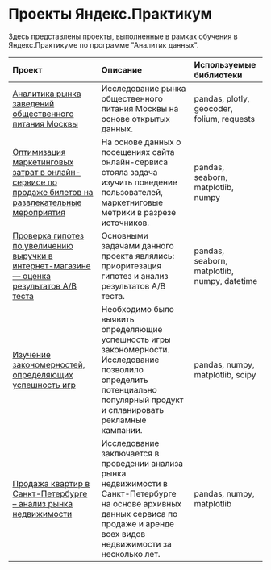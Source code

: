 # Проекты Яндекс.Практикум
Здесь представлены проекты, выполненные в рамках обучения в Яндекс.Практикуме по программе "Аналитик данных".



| Проект                | Описание               | Используемые библиотеки     |
| :-------------------- | :--------------------- |:----------------------------|
| [Аналитика рынка заведений общественного питания Москвы](https://github.com/vudinkan/yandex_praktikum_projects/tree/main/Аналитика%20рынка%20заведений%20общественного%20питания%20Москвы) | Исследование рынка общественного питания Москвы на основе открытых данных. | pandas, plotly, geocoder, folium, requests |
| [Оптимизация маркетинговых затрат в онлайн-сервисе по продаже билетов на развлекательные мероприятия](https://github.com/vudinkan/yandex_praktikum_projects/tree/main/Оптимизация%20маркетинговых%20затрат%20в%20онлайн-сервисе) | На основе данных о посещениях сайта онлайн-сервиса стояла задача изучить поведение пользователей, маркетниговые метрики в разрезе источников. | pandas, seaborn, matplotlib, numpy |
| [Проверка гипотез по увеличению выручки в интернет-магазине — оценка результатов A/B теста](https://github.com/vudinkan/yandex_praktikum_projects/tree/main/Проверка%20гипотез%20по%20увеличению%20выручки%20в%20интернет-магазине%20—%20оценка%20результатов%20AB%20теста) | Основными задачами данного проекта являлись: приоритезация гипотез и анализ результатов A/B теста. | pandas, seaborn, matplotlib, numpy, datetime |
| [Изучение закономерностей, определяющих успешность игр](https://github.com/vudinkan/yandex_praktikum_projects/tree/main/Изучение%20закономерностей%2C%20определяющих%20успешность%20игр) | Необходимо было выявить определяющие успешность игры закономерности. Исследование позволило определить потенциально популярный продукт и спланировать рекламные кампании. | pandas, numpy, matplotlib, scipy |
| [Продажа квартир в Санкт-Петербурге – анализ рынка недвижимости](https://github.com/vudinkan/yandex_praktikum_projects/tree/main/Продажа%20квартир%20в%20Санкт-Петербурге%20–%20анализ%20рынка%20недвижимости) | Исследование заключается в проведении анализа рынка недвижимости в Санкт-Петербурге на основе архивных данных сервиса по продаже и аренде всех видов недвижимости за несколько лет. | pandas, numpy, matplotlib |
